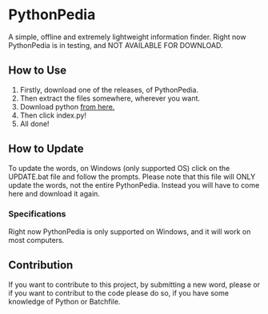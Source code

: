 # PythonPedia
A simple, offline and extremely lightweight information finder.
Right now PythonPedia is in testing, and NOT AVAILABLE FOR DOWNLOAD.

## How to Use
1. Firstly, download one of the releases, of PythonPedia.
2. Then extract the files somewhere, wherever you want.
3. Download python [from here.](https://www.python.org/downloads/)
4. Then click index.py!
5. All done!

## How to Update
To update the words, on Windows (only supported OS) click on the UPDATE.bat file and follow the prompts. Please note that this file will ONLY update the words, not the entire PythonPedia. Instead you will have to come here and download it again.

### Specifications 
Right now PythonPedia is only supported on Windows, and it will work on most computers.

## Contribution
If you want to contribute to this project, by submitting a new word, please []() or if you want to contribut to the code please do so, if you have some knowledge of Python or Batchfile.
